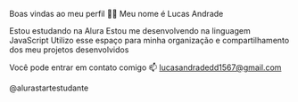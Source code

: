 Boas vindas ao meu perfil 💙💙
Meu nome é Lucas Andrade

Estou estudando na Alura
Estou me desenvolvendo na linguagem JavaScript
Utilizo esse espaço para minha organização e compartilhamento dos meu projetos desenvolvidos

Você pode entrar em contato comigo 📫
lucasandradedd1567@gmail.com

@alurastartestudante
